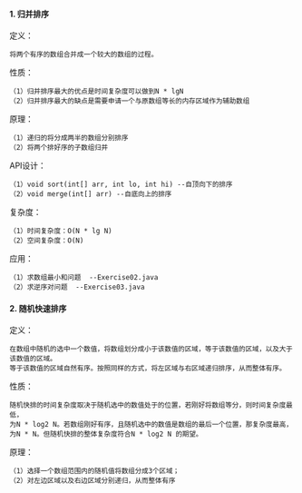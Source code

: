 #### 1. 归并排序  
   定义：  
   ~~~
   将两个有序的数组合并成一个较大的数组的过程。
   ~~~    
   性质：
   ~~~  
   （1）归并排序最大的优点是时间复杂度可以做到N * lgN
   （2）归并排序最大的缺点是需要申请一个与原数组等长的内存区域作为辅助数组
   ~~~  
   原理：  
   ~~~
   （1）递归的将分成两半的数组分别排序
   （2）将两个排好序的子数组归并
   ~~~  
   API设计：  
   ~~~
   （1）void sort(int[] arr, int lo, int hi) --自顶向下的排序
   （2）void merge(int[] arr) --自底向上的排序
   ~~~  
   复杂度：
   ~~~
   （1）时间复杂度：O(N * lg N)
   （2）空间复杂度：O(N)
   ~~~
   应用：
   ~~~  
   （1）求数组最小和问题  --Exercise02.java
   （2）求逆序对问题  --Exercise03.java
   ~~~  
#### 2. 随机快速排序  
   定义：  
   ~~~ 
   在数组中随机的选中一个数值，将数组划分成小于该数值的区域，等于该数值的区域，以及大于该数值的区域。
   等于该数值的区域自然有序。按照同样的方式，将左区域与右区域递归排序，从而整体有序。
   ~~~  
   性质：  
   ~~~
   随机快排的时间复杂度取决于随机选中的数值处于的位置，若刚好将数组等分，则时间复杂度最低，
   为N * log2 N。若数组刚好有序，且随机选中的数值是数组的最后一个位置，那复杂度最高，
   为N * N。但随机快排的整体复杂度符合N * log2 N 的期望。
   ~~~  
   原理：  
   ~~~
   （1）选择一个数组范围内的随机值将数组分成3个区域；
   （2）对左边区域以及右边区域分别递归，从而整体有序 
   ~~~